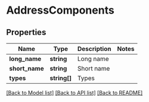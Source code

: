 # AddressComponents

## Properties
Name | Type | Description | Notes
------------ | ------------- | ------------- | -------------
**long_name** | **string** | Long name | 
**short_name** | **string** | Short name | 
**types** | **string[]** | Types | 

[[Back to Model list]](../README.md#documentation-for-models) [[Back to API list]](../README.md#documentation-for-api-endpoints) [[Back to README]](../../README.md)


